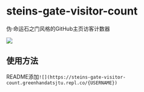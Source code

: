 # steins-gate-visitor-count
伪·命运石之门风格的GitHub主页访客计数器

[![](https://steins-gate-visitor-count.greenhandatsjtu.repl.co/greenhandatsjtu)](https://github.com/greenhandatsjtu/steins-gate-visitor-count)


## 使用方法
README添加`![](https://steins-gate-visitor-count.greenhandatsjtu.repl.co/{USERNAME})`
